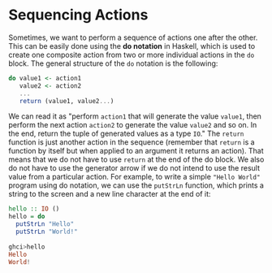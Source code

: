 # Sequencing Actions

Sometimes, we want to perform a sequence of actions one after the other. This can be easily done using the **do notation** in Haskell, which is used to create one composite action from two or more individual actions in the `do` block. The general structure of the `do` notation is the following:

```haskell
do value1 <- action1
   value2 <- action2
   ...
   return (value1, value2...)
```

We can read it as "perform `action1` that will generate the value `value1`, then perform the next action `action2` to generate the value `value2` and so on. In the end, return the tuple of generated values as a type `IO`." The `return` function is just another action in the sequence \(remember that `return` is a function by itself but when applied to an argument it returns an action\). That means that we do not have to use `return` at the end of the do block. We also do not have to use the generator arrow if we do not intend to use the result value from a particular action. For example, to write a simple `"Hello World"` program using do notation, we can use the `putStrLn` function, which prints a string to the screen and a new line character at the end of it:

```haskell
hello :: IO ()
hello = do
  putStrLn "Hello"
  putStrLn "World!"
  
ghci>hello
Hello
World!
```

